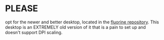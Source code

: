 # PLEASE
opt for the newer and better desktop, located in the [fluorine repository](https://github.com/4194304/fluorine).
This desktop is an EXTREMELY old version of it that is a pain to set up and doesn't support DPI scaling.
